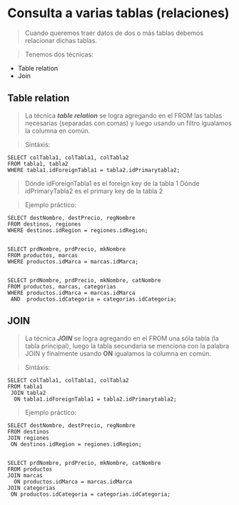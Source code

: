 # Consulta a varias tablas (relaciones)

> Cuando queremos traer datos de dos o más tablas
> debemos relacionar dichas tablas.

> Tenemos dos técnicas: 
- Table relation  
- Join

## Table relation
> La técnica ***table relation*** se logra agregando en el FROM las tablas necesarias (separadas con comas)
> y luego usando un filtro igualamos la columna en común.

> Sintáxis: 

    SELECT colTabla1, colTabla1, colTabla2  
    FROM tabla1, tabla2  
    WHERE tabla1.idForeignTabla1 = tabla2.idPrimarytabla2;  

> Dónde idForeignTabla1 es el foreign key de la tabla 1
> Dónde idPrimaryTabla2 es el primary key de la tabla 2

> Ejemplo práctico: 

    SELECT destNombre, destPrecio, regNombre
    FROM destinos, regiones
    WHERE destinos.idRegion = regiones.idRegion;


    SELECT prdNombre, prdPrecio, mkNombre   
    FROM productos, marcas  
    WHERE productos.idMarca = marcas.idMarca;


    SELECT prdNombre, prdPrecio, mkNombre, catNombre  
    FROM productos, marcas, categorias  
    WHERE productos.idMarca = marcas.idMarca  
     AND  productos.idCategoria = categorias.idCategoria;  

## JOIN

> La técnica ***JOIN*** se logra agregando en el FROM una sóla tabla (la tabla principal),
> luego la tabla secundaria se menciona con la palabra JOIN
> y finalmente usando **ON** igualamos la columna en común.

> Sintáxis:

    SELECT colTabla1, colTabla1, colTabla2  
    FROM tabla1  
     JOIN tabla2    
      ON tabla1.idForeignTabla1 = tabla2.idPrimarytabla2;  

> Ejemplo práctico: 

    SELECT destNombre, destPrecio, regNombre  
    FROM destinos  
    JOIN regiones  
     ON destinos.idRegion = regiones.idRegion;


    SELECT prdNombre, prdPrecio, mkNombre, catNombre  
    FROM productos  
    JOIN marcas  
      ON productos.idMarca = marcas.idMarca   
    JOIN categorias  
     ON productos.idCategoria = categorias.idCategoria; 